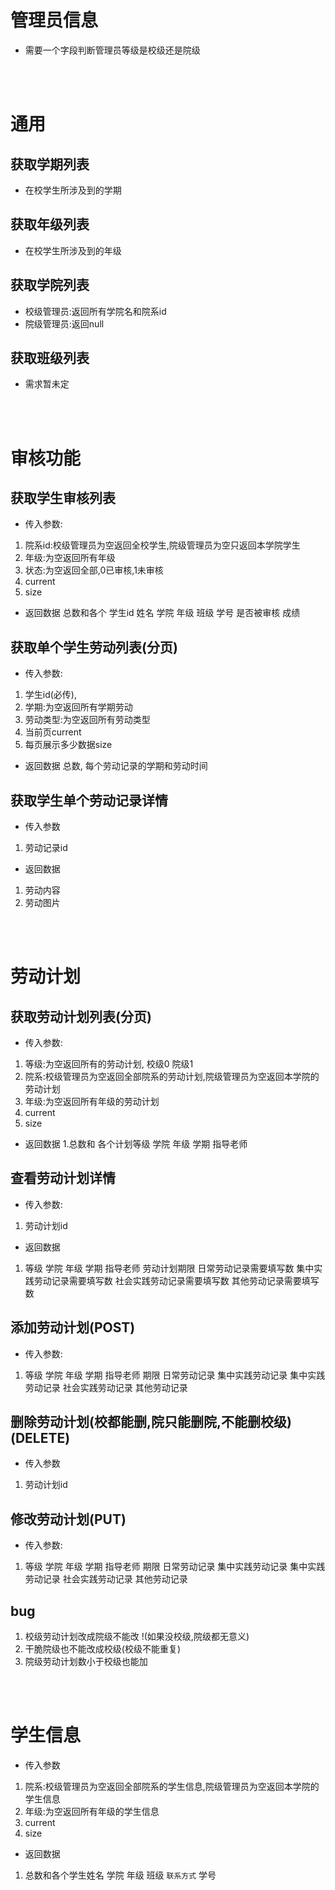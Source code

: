 # 管理员信息
- 需要一个字段判断管理员等级是校级还是院级

<br>
<br>

# 通用
## 获取学期列表
- 在校学生所涉及到的学期
## 获取年级列表
- 在校学生所涉及到的年级
## 获取学院列表
- 校级管理员:返回所有学院名和院系id
- 院级管理员:返回null
## 获取班级列表
- 需求暂未定
<br>
<br>

# 审核功能
## 获取学生审核列表
- 传入参数:
1. 院系id:校级管理员为空返回全校学生,院级管理员为空只返回本学院学生
2. 年级:为空返回所有年级
3. 状态:为空返回全部,0已审核,1未审核
4. current
5. size
- 返回数据
总数和各个 学生id 姓名 学院 年级 班级 学号 是否被审核 成绩
## 获取单个学生劳动列表(分页)
- 传入参数:
1. 学生id(必传), 
2. 学期:为空返回所有学期劳动
3. 劳动类型:为空返回所有劳动类型
4. 当前页current
5. 每页展示多少数据size 
- 返回数据
总数,  每个劳动记录的学期和劳动时间

## 获取学生单个劳动记录详情
- 传入参数
1. 劳动记录id
- 返回数据
1. 劳动内容 
2. 劳动图片
<br>
<br>

# 劳动计划
## 获取劳动计划列表(分页)
- 传入参数:
1. 等级:为空返回所有的劳动计划, 校级0 院级1
2. 院系:校级管理员为空返回全部院系的劳动计划,院级管理员为空返回本学院的劳动计划
3. 年级:为空返回所有年级的劳动计划
4. current
5. size
- 返回数据
1.总数和 各个计划等级 学院 年级 学期 指导老师

## 查看劳动计划详情
- 传入参数:
1. 劳动计划id
- 返回数据
1. 等级 学院 年级 学期 指导老师 劳动计划期限 
日常劳动记录需要填写数 
集中实践劳动记录需要填写数 
社会实践劳动记录需要填写数 
其他劳动记录需要填写数

## 添加劳动计划(POST)
- 传入参数:
1. 等级 学院 年级 学期 指导老师 期限 日常劳动记录 集中实践劳动记录 集中实践劳动记录 社会实践劳动记录 其他劳动记录


## 删除劳动计划(校都能删,院只能删院,不能删校级)(DELETE)
- 传入参数
1. 劳动计划id

## 修改劳动计划(PUT)
- 传入参数:
1. 等级 学院 年级 学期 指导老师 期限 日常劳动记录 集中实践劳动记录 集中实践劳动记录 社会实践劳动记录 其他劳动记录

## bug
1. 校级劳动计划改成院级不能改 !(如果没校级,院级都无意义)
2. 干脆院级也不能改成校级(校级不能重复)
2. 院级劳动计划数小于校级也能加 


<br>
<br>

# 学生信息
- 传入参数
1. 院系:校级管理员为空返回全部院系的学生信息,院级管理员为空返回本学院的学生信息
2. 年级:为空返回所有年级的学生信息
3. current
4. size
- 返回数据
1. 总数和各个学生姓名 学院 年级 班级 `联系方式` 学号


# 